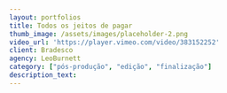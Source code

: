 ```yaml
---
layout: portfolios
title: Todos os jeitos de pagar
thumb_image: /assets/images/placeholder-2.png
video_url: 'https://player.vimeo.com/video/383152252'
client: Bradesco
agency: LeoBurnett
category: ["pós-produção", "edição", "finalização"]
description_text: 
---
```


